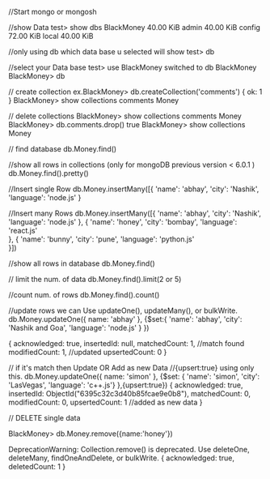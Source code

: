 //Start
mongo or mongosh

//show Data
test> show dbs
BlackMoney  40.00 KiB
admin       40.00 KiB
config      72.00 KiB
local       40.00 KiB

//only using db which data base u selected will show
test> db

//select your Data base
test> use BlackMoney
switched to db BlackMoney
BlackMoney> db

// create collection
 ex.BlackMoney> db.createCollection('comments')
{ ok: 1 }
BlackMoney> show collections
comments
Money

// delete collections
BlackMoney> show collections
comments
Money
BlackMoney> db.comments.drop()
true
BlackMoney> show collections
Money


// find database
db.Money.find()

//show all rows in collections (only for mongoDB previous version < 6.0.1 )
db.Money.find().pretty()


//Insert single Row
db.Money.insertMany([{
    'name': 'abhay',
    'city': 'Nashik',
    'language': 'node.js'
}

//Insert many Rows
db.Money.insertMany([{
    'name': 'abhay',
    'city': 'Nashik',
    'language': 'node.js'
},
{
    'name': 'honey',
    'city': 'bombay',
    'language': 'react.js'    
},
{
    'name': 'bunny',
    'city': 'pune',
      'language': 'python.js'  
}])

//show all rows in database
db.Money.find()

// limit the num. of data
db.Money.find().limit(2 or 5)

//count num. of rows
db.Money.find().count()


//update rows
we can Use updateOne(), updateMany(), or bulkWrite.
 db.Money.updateOne({ name: 'abhay' }, {$set:{ 'name': 'abhay',
  'city': 'Nashik and Goa', 'language': 'node.js'
  }
})

{
  acknowledged: true,
  insertedId: null,
  matchedCount: 1,   //match found
  modifiedCount: 1,  //updated
  upsertedCount: 0
}

// if it's match then Update OR Add as new Data //{upsert:true} using only this.
  db.Money.updateOne({ name: 'simon' },
   {$set:
   { 'name': 'simon',
    'city': 'LasVegas',
    'language': 'c++.js'}
},{upsert:true})
{
  acknowledged: true,
  insertedId: ObjectId("6395c32c3d40b85fcae9e0b8"),
  matchedCount: 0,
  modifiedCount: 0,
  upsertedCount: 1      //added as new data
}

// DELETE single data

BlackMoney> db.Money.remove({name:'honey'})

DeprecationWarning: Collection.remove() is deprecated. Use deleteOne, deleteMany, findOneAndDelete, or bulkWrite.
{ acknowledged: true, deletedCount: 1 }
